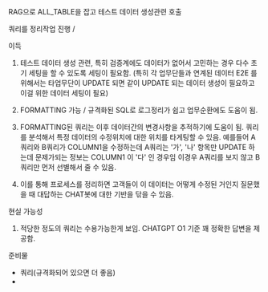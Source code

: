 RAG으로 ALL_TABLE을 잡고 테스트 데이터 생성관련 호출

쿼리를 정리작업 진행 / 


이득
1. 테스트 데이터 생성 관련, 특히 검증계에도 데이터가 없어서 고민하는 경우 다수 초기 세팅을 할 수 있도록 세팅이 필요함. (특히 각 업무단들과 연계된 데이터 E2E 를 위해서는 타업무단이 UPDATE 되면 같이 UPDATE 되는 데이터 생성이 필요하고 이걸 위한 데이터 세팅이 필요)

2. FORMATTING 가능 / 규격화된 SQL로 로그정리가 쉽고 업무순환에도 도움이 됨.

3. FORMATTING된 쿼리는 이후 데이터간의 변경사항을 추적하기에 도움이 됨.
     쿼리를 분석해서 특정 데이터의 수정위치에 대한 위치를 타게팅할 수 있음. 
     예를들어 A쿼리와 B쿼리가 COLUMN1을 수정하는데 A쿼리는 '가', '나' 항목만 UPDATE 하는데 문제가되는 정보는 COLUMN1 이 '다' 인 경우임 이경우 A쿼리를 보지 않고 B쿼리만 먼저 선별해서 줄 수 있음.

4. 이를 통해 프로세스를 정리하면 고객들이 이 데이터는 어떻게 수정된 거인지 질문했을 때 대답하는 CHAT봇에 대한 기반을 닦을 수 있음.



현실 가능성
1. 적당한 정도의 쿼리는 수용가능한게 보임. CHATGPT O1 기준 꽤 정확한 답변을 제공함.



준비물 
- 쿼리(규격화되어 있으면 더 좋음)
- 